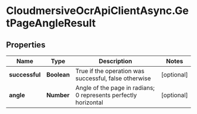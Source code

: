 # CloudmersiveOcrApiClientAsync.GetPageAngleResult

## Properties
Name | Type | Description | Notes
------------ | ------------- | ------------- | -------------
**successful** | **Boolean** | True if the operation was successful, false otherwise | [optional] 
**angle** | **Number** | Angle of the page in radians; 0 represents perfectly horizontal | [optional] 


